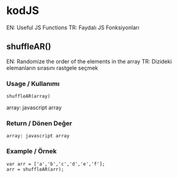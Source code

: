 # kodJS
EN: Useful JS Functions
TR: Faydalı JS Fonksiyonları

## shuffleAR()
EN: Randomize the order of the elements in the array
TR: Dizideki elemanların sırasını rastgele seçmek

### Usage / Kullanımı
```
shuffleAR(array)
```
array: javascript array

### Return / Dönen Değer
```
array: javascript array
```

### Example / Örnek
```
var arr = ['a','b','c','d','e','f'];
arr = shuffleAR(arr);
```
